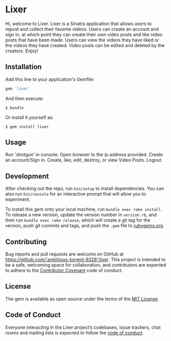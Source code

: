 # Lixer

Hi, welcome to Lixer. Lixer is a Sinatra application that allows users to repost and collect their favorite videos. Users can create an account and sign in, at which point they can create their own video posts and like video posts that have been made. Users can view the videos they have liked or the videos they have created. Video posts can be edited and deleted by the creators. Enjoy! 

## Installation

Add this line to your application's Gemfile:

```ruby
gem 'lixer'
```

And then execute:

    $ bundle

Or install it yourself as:

    $ gem install lixer

## Usage

Run 'shotgun' in console.
Open browser to the ip address provided.
Create an account/Sign in.
Create, like, edit, destroy, or view Video Posts.
Logout.

## Development

After checking out the repo, run `bin/setup` to install dependencies. You can also run `bin/console` for an interactive prompt that will allow you to experiment.

To install this gem onto your local machine, run `bundle exec rake install`. To release a new version, update the version number in `version.rb`, and then run `bundle exec rake release`, which will create a git tag for the version, push git commits and tags, and push the `.gem` file to [rubygems.org](https://rubygems.org).

## Contributing

Bug reports and pull requests are welcome on GitHub at https://github.com/'ambitious-torrent-9328'/lixer. This project is intended to be a safe, welcoming space for collaboration, and contributors are expected to adhere to the [Contributor Covenant](http://contributor-covenant.org) code of conduct.

## License

The gem is available as open source under the terms of the [MIT License](https://opensource.org/licenses/MIT).

## Code of Conduct

Everyone interacting in the Lixer project’s codebases, issue trackers, chat rooms and mailing lists is expected to follow the [code of conduct](https://github.com/'ambitious-torrent-9328'/lixer/blob/master/CODE_OF_CONDUCT.md).
